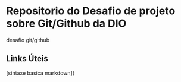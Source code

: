 # Repositorio do Desafio de projeto sobre Git/Github da DIO
desafio git/github

## Links Úteis
[sintaxe basica markdown](

